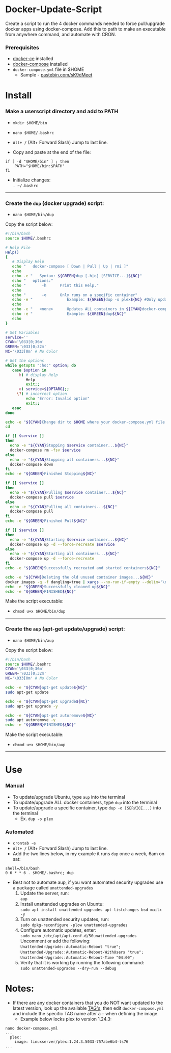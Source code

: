 # Docker-Update-Script
Create a script to run the 4 docker commands needed to force pull/upgrade docker apps using docker-compose.  Add this to path to make an executable from anywhere command, and automate with CRON.

### Prerequisites
* [docker-ce](https://docs.docker.com/engine/install/ubuntu/) installed
* [docker-compose](https://docs.docker.com/compose/install/) installed
* `docker-compose.yml` file in $HOME
  * Sample - [pastebin.com/sK9dMeet](https://pastebin.com/sK9dMeet)

# Install


### Make a userscript directory and add to PATH

* `mkdir $HOME/bin`

* `nano $HOME/.bashrc`
* `Alt+ /` (Alt+ Forward Slash) Jump to last line.
* Copy and paste at the end of the file:  
```
if [ -d "$HOME/bin" ] ; then
    PATH="$HOME/bin:$PATH"
fi
```
* Initialize changes:  
  `. ~/.bashrc`

---

### Create the `dup` (docker upgrade) script:

* `nano $HOME/bin/dup`

Copy the script below:

```bash
#!/bin/bash
source $HOME/.bashrc

# Help File
Help()
{
   # Display Help
   echo "   docker-compose [ Down | Pull | Up | rmi ]"
   echo
   echo -e "   Syntax: ${GREEN}dup [-h|o] [SERVICE...]${NC}"
   echo "   options:"
   echo "       -h      Print this Help."
   echo
   echo "       -o      Only runs on a specific container"
   echo -e "               Example: ${GREEN}dup -o plex${NC} #Only update the Plex image"
   echo
   echo -e "   <none>      Updates ALL containers in ${CYAN}docker-compose.yml${NC}"
   echo -e "               Example: ${GREEN}dup${NC}"
   echo
}

# Set Variables
service=''
CYAN='\033[0;36m'
GREEN='\033[0;32m'
NC='\033[0m' # No Color

# Get the options
while getopts ":ho:" option; do
   case $option in
      h) # display Help
         Help
         exit;;
      o) service=${OPTARG};;
     \?) # incorrect option
         echo "Error: Invalid option"
         exit;;
   esac
done

echo -e "${CYAN}Change dir to $HOME where your docker-compose.yml file is located${NC}"
cd

if [[ $service ]]
then
  echo -e "${CYAN}Stopping $service container...${NC}"
  docker-compose rm -fsv $service
else
  echo -e "${CYAN}Stopping all containers...${NC}"
  docker-compose down
fi
echo -e "${GREEN}Finished Stopping${NC}"

if [[ $service ]]
then
  echo -e "${CYAN}Pulling $service container...${NC}"
  docker-compose pull $service
else
  echo -e "${CYAN}Pulling all containers...${NC}"
  docker-compose pull
fi
echo -e "${GREEN}Finished Pull${NC}"

if [[ $service ]]
then
  echo -e "${CYAN}Starting $service container...${NC}"
  docker-compose up -d --force-recreate $service
else
  echo -e "${CYAN}Starting all containers...${NC}"
  docker-compose up -d --force-recreate
fi
echo -e "${GREEN}Successfully recreated and started containers${NC}"

echo -e "${CYAN}Deleting the old unused container images...${NC}"
docker images -q -f dangling=true | xargs --no-run-if-empty --delim='\n' docker rmi
echo -e "${GREEN}Successfully cleaned up${NC}"
echo -e "${GREEN}FINISHED${NC}"
```

Make the script executable:

* `chmod u+x $HOME/bin/dup`

---

### Create the `aup` (apt-get update/upgrade) script:

* `nano $HOME/bin/aup`

Copy the script below:

```bash
#!/bin/bash
source $HOME/.bashrc
CYAN='\033[0;36m'
GREEN='\033[0;32m'
NC='\033[0m' # No Color

echo -e "${CYAN}apt-get update${NC}"
sudo apt-get update

echo -e "${CYAN}apt-get upgrade${NC}"
sudo apt-get upgrade -y

echo -e "${CYAN}apt-get autoremove${NC}"
sudo apt autoremove -y
echo -e "${GREEN}FINISHED${NC}"
```

Make the script executable:

* `chmod u+x $HOME/bin/aup`

---

# Use

### Manual

* To update/upgrade Ubuntu, type `aup` into the terminal
* To update/upgrade ALL docker containers, type `dup` into the terminal
* To update/upgrade a specific container, type `dup -o [SERVICE...]` into the terminal
  * Ex. `dup -o plex`

### Automated

* `crontab -e`
* `Alt+ /` (Alt+ Forward Slash) Jump to last line.
* Add the two lines below, in my example it runs `dup` once a week, 6am on sat:
```
shell=/bin/bash
0 6 * * 6 . $HOME/.bashrc; dup
```
* Best not to automate aup, if you want automated security upgrades use a package called `unattended-upgrades`
  1. Update the server, run:  
    `aup`  
  2. Install unattended upgrades on Ubuntu:  
    `sudo apt install unattended-upgrades apt-listchanges bsd-mailx -y`  
  3. Turn on unattended security updates, run:  
    `sudo dpkg-reconfigure -plow unattended-upgrades`  
  4. Configure automatic updates, enter:  
    `sudo nano /etc/apt/apt.conf.d/50unattended-upgrades`  
    Uncomment or add the following:  
    `Unattended-Upgrade::Automatic-Reboot "true";`  
    `Unattended-Upgrade::Automatic-Reboot-WithUsers "true";`  
    `Unattended-Upgrade::Automatic-Reboot-Time "04:00";`  
  5. Verify that it is working by running the following command:  
    `sudo unattended-upgrades --dry-run --debug`  

# Notes:

* If there are any docker containers that you do NOT want updated to the latest version, look up the available [TAG's](https://hub.docker.com/r/linuxserver/plex/tags?page=1&ordering=last_updated), then edit `docker-compose.yml` and include the specific TAG name after a `:` when defining the image.  
  * Example below locks plex to version 1.24.3:  
```
nano docker-compose.yml
...
  plex:
    image: linuxserver/plex:1.24.3.5033-757abe6b4-ls76
...
```
